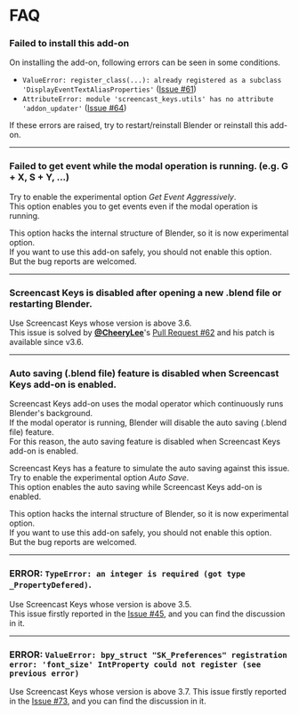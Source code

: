 # FAQ

### Failed to install this add-on

On installing the add-on, following errors can be seen in some conditions.

* `ValueError: register_class(...): already registered as a subclass 'DisplayEventTextAliasProperties'` ([Issue #61](https://github.com/nutti/Screencast-Keys/issues/61))
* `AttributeError: module 'screencast_keys.utils' has no attribute 'addon_updater'` ([Issue #64](https://github.com/nutti/Screencast-Keys/issues/64))

If these errors are raised, try to restart/reinstall Blender or reinstall this add-on.

---

### Failed to get event while the modal operation is running. (e.g. G + X, S + Y, ...)

Try to enable the experimental option *Get Event Aggressively*.  
This option enables you to get events even if the modal operation is running.

This option hacks the internal structure of Blender, so it is now experimental option.  
If you want to use this add-on safely, you should not enable this option.  
But the bug reports are welcomed.

---

### Screencast Keys is disabled after opening a new .blend file or restarting Blender.

Use Screencast Keys whose version is above 3.6.  
This issue is solved by [**@CheeryLee**](https://github.com/CheeryLee)'s [Pull Request #62](https://github.com/nutti/Screencast-Keys/pull/62) and his patch is available since v3.6.

---

### Auto saving (.blend file) feature is disabled when Screencast Keys add-on is enabled.

Screencast Keys add-on uses the modal operator which continuously runs Blender's background.  
If the modal operator is running, Blender will disable the auto saving (.blend file) feature.  
For this reason, the auto saving feature is disabled when Screencast Keys add-on is enabled.

Screencast Keys has a feature to simulate the auto saving against this issue.  
Try to enable the experimental option *Auto Save*.  
This option enables the auto saving while Screencast Keys add-on is enabled.

This option hacks the internal structure of Blender, so it is now experimental option.  
If you want to use this add-on safely, you should not enable this option.  
But the bug reports are welcomed.

---

### ERROR: `TypeError: an integer is required (got type _PropertyDefered)`.

Use Screencast Keys whose version is above 3.5.  
This issue firstly reported in the [Issue #45](https://github.com/nutti/Screencast-Keys/issues/45), and you can find the discussion in it.

---

### ERROR: `ValueError: bpy_struct "SK_Preferences" registration error: 'font_size' IntProperty could not register (see previous error)`

Use Screencast Keys whose version is above 3.7.
This issue firstly reported in the [Issue #73](https://github.com/nutti/Screencast-Keys/issues/73), and you can find the discussion in it.
